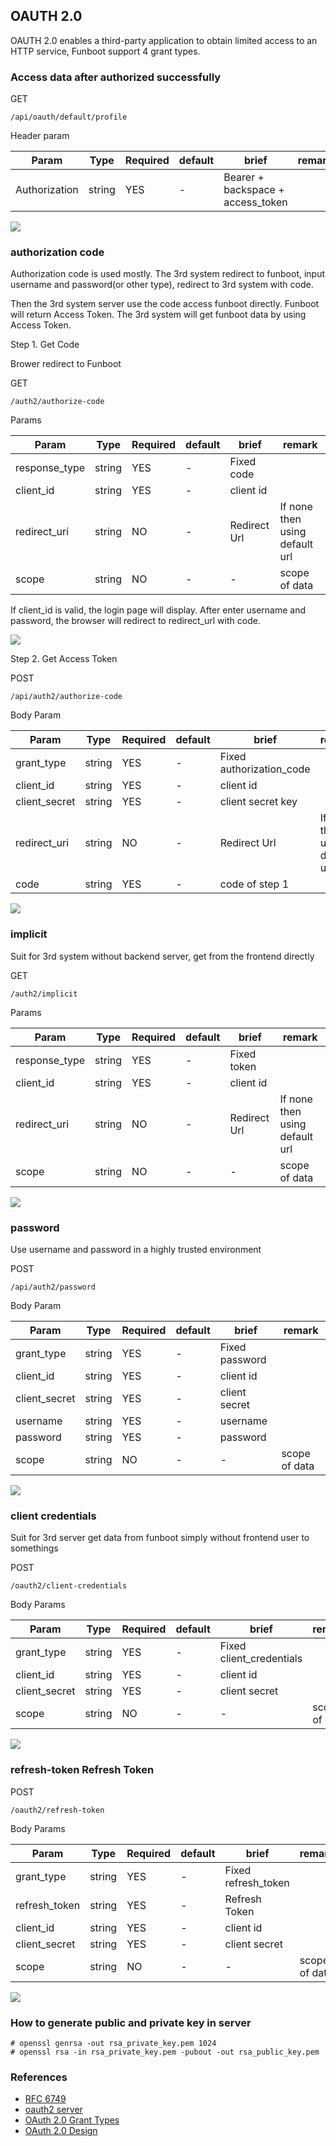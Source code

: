 OAUTH 2.0
-----

OAUTH 2.0 enables a third-party application to obtain limited access to an HTTP service, Funboot support 4 grant types.


### Access data after authorized successfully

GET

``` 
/api/oauth/default/profile
```

Header param

Param | Type | Required | default | brief | remark
---|---|---|---|---|---
Authorization | string| YES | - | Bearer + backspace + access_token |

![](images/oauth2-access.png)


### authorization code

Authorization code is used mostly. The 3rd system redirect to funboot, input username and password(or other type), redirect to 3rd system with code.

Then the 3rd system server use the code access funboot directly. Funboot will return Access Token. The 3rd system will get funboot data by using Access Token.

Step 1. Get Code

Brower redirect to Funboot

GET

```
/auth2/authorize-code
```

Params

Param | Type | Required | default | brief | remark
---|---|---|---|---|---
response_type | string| YES | - | Fixed code |
client_id | string| YES | - | client id | 
redirect_uri | string| NO | - | Redirect Url | If none then using default url
scope | string| NO | - | - | scope of data

If client_id is valid, the login page will display. After enter username and password, the browser will redirect to redirect_url with code.

![](images/oauth2-code.png)

Step 2. Get Access Token

POST

```
/api/auth2/authorize-code
```

Body Param

Param | Type | Required | default | brief | remark
---|---|---|---|---|---
grant_type | string| YES | - | Fixed authorization_code |
client_id | string| YES | - | client id | 
client_secret | string| YES | - | client secret key | 
redirect_uri | string| NO | - | Redirect Url | If none then using default url
code | string| YES | - | code of step 1 | 

![](images/oauth2-authorize.png)

### implicit

Suit for 3rd system without backend server, get from the frontend directly

GET

```
/auth2/implicit
```

Params

Param | Type | Required | default | brief | remark
---|---|---|---|---|---
response_type | string| YES | - | Fixed token |
client_id | string| YES | - | client id | 
redirect_uri | string| NO | - | Redirect Url | If none then using default url
scope | string| NO | - | - | scope of data

![](images/oauth2-implicit.png)

### password

Use username and password in a highly trusted environment

POST

```
/api/auth2/password
```

Body Param

Param | Type | Required | default | brief | remark
---|---|---|---|---|---
grant_type | string| YES | - | Fixed password |
client_id | string| YES | - | client id | 
client_secret | string| YES | - | client secret | 
username | string| YES | - | username | 
password | string| YES | - | password | 
scope | string| NO | - | - | scope of data

![](images/oauth2-password-login.png)


### client credentials

Suit for 3rd server get data from funboot simply without frontend user to somethings

POST

```
/oauth2/client-credentials
```

Body Params

Param | Type | Required | default | brief | remark
---|---|---|---|---|---
grant_type | string| YES | - | Fixed client_credentials |
client_id | string| YES | - | client id | 
client_secret | string| YES | - | client secret | 
scope | string| NO | - | - | scope of data


![](images/oauth2-client.png)

### refresh-token Refresh Token

POST

```
/oauth2/refresh-token
```

Body Params

Param | Type | Required | default | brief | remark
---|---|---|---|---|---
grant_type | string| YES | - | Fixed refresh_token |
refresh_token | string| YES | - | Refresh Token | 
client_id | string| YES | - | client id | 
client_secret | string| YES | - | client secret | 
scope | string| NO | - | - | scope of data

![](images/oauth2-refresh-token.png)

### How to generate public and private key in server

```
# openssl genrsa -out rsa_private_key.pem 1024
# openssl rsa -in rsa_private_key.pem -pubout -out rsa_public_key.pem
```

### References

- [RFC 6749](https://tools.ietf.org/html/rfc6749)
- [oauth2 server](https://github.com/thephpleague/oauth2-server)
- [OAuth 2.0 Grant Types](https://www.ruanyifeng.com/blog/2019/04/oauth-grant-types.html)
- [OAuth 2.0 Design](https://www.ruanyifeng.com/blog/2019/04/oauth_design.html)


